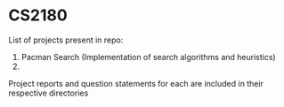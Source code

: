 # CS2180
List of projects present in repo:
1. Pacman Search (Implementation of search algorithms and heuristics)
2. 

Project reports and question statements for each are included in their respective directories

